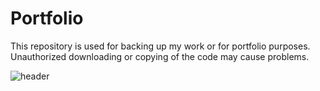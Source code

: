 # Portfolio
This repository is used for backing up my work or for portfolio purposes. Unauthorized downloading or copying of the code may cause problems.

![header](https://capsule-render.vercel.app/api?type=rect&color=auto&height=300&section=header&text=openplayceo's%20portfolio&fontSize=45&fontAlign=35)
